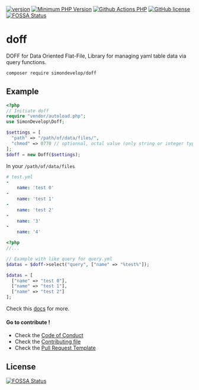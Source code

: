 [![version](https://img.shields.io/badge/Version-0.1.1-brightgreen.svg)](https://github.com/SimonDevelop/doff/releases/tag/0.1.1)
[![Minimum PHP Version](https://img.shields.io/badge/php-%3E%3D%207.1.3-8892BF.svg)](https://php.net/)
[![Github Actions PHP](https://github.com/SimonDevelop/doff/workflows/PHP/badge.svg)](https://github.com/SimonDevelop/doff/actions)
[![GitHub license](https://img.shields.io/badge/License-MIT-blue.svg)](https://github.com/SimonDevelop/doff/blob/master/LICENSE)
[![FOSSA Status](https://app.fossa.io/api/projects/git%2Bgithub.com%2FSimonDevelop%2Fdoff.svg?type=shield)](https://app.fossa.io/projects/git%2Bgithub.com%2FSimonDevelop%2Fdoff?ref=badge_shield)
# doff
DOFF for Data Oriented Flat-File, Library for managing yaml table data via query functions.

```bash
composer require simondevelop/doff
```

## Example

```php
<?php
// Initiate doff
require "vendor/autoload.php";
use SimonDevelop\Doff;

$settings = [
  "path" => "/path/of/data/files/",
  "chmod" => 0770 // optionnal, octal value (only string or integer type)
];
$doff = new Doff($settings);
```

In your `/path/of/data/files`
```yaml
# test.yml
-
    name: 'test 0'
-
    name: 'test 1'
-
    name: 'test 2'
-
    name: '3'
-
    name: '4'
```

```php
<?php
//...

// Example with like query for query.yml
$datas = $doff->select("query", ["name" => "%test%"]);

$datas = [
  ["name" => "test 0"],
  ["name" => "test 1"],
  ["name" => "test 2"]
];
```

Check this [docs](https://github.com/SimonDevelop/doff/blob/master/docs/introduction.md) for more.

#### Go to contribute !
- Check the [Code of Conduct](https://github.com/SimonDevelop/doff/blob/master/.github/CODE_OF_CONDUCT.md)
- Check the [Contributing file](https://github.com/SimonDevelop/doff/blob/master/.github/CONTRIBUTING.md)
- Check the [Pull Request Template](https://github.com/SimonDevelop/doff/blob/master/.github/PULL_REQUEST_TEMPLATE.md)


## License
[![FOSSA Status](https://app.fossa.io/api/projects/git%2Bgithub.com%2FSimonDevelop%2Fdoff.svg?type=large)](https://app.fossa.io/projects/git%2Bgithub.com%2FSimonDevelop%2Fdoff?ref=badge_large)
